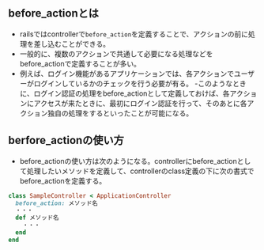 ## before_actionとは
- railsではcontrollerで`before_action`を定義することで、アクションの前に処理を差し込むことができる。
- 一般的に、複数のアクションで共通して必要になる処理などをbefore_actionで定義することが多い。
- 例えば、ログイン機能があるアプリケーションでは、各アクションでユーザーがログインしているかのチェックを行う必要が有る。
-このようなときに、ログイン認証の処理をbefore_actionとして定義しておけば、各アクションにアクセスが来たときに、最初にログイン認証を行って、そのあとに各アクション独自の処理をするといったことが可能になる。

## berfore_actionの使い方
- before_actionの使い方は次のようになる。controllerにbefore_actionとして処理したいメソッドを定義して、controllerのclass定義の下に次の書式でbefore_actionを定義する。

```ruby
class SampleController < ApplicationController
  before_action: メソッド名
  ・・・
  def メソッド名
    ・・・
  end
end
```
